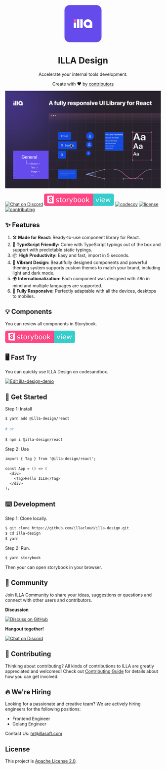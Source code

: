 
<div align="center">
    <img alt="ILLA Design Logo" width="120px" height="120px" src="./.github/assets/images/logo.svg"/>
</div>

<h1 align="center">ILLA Design</h1>

<p align="center">Accelerate your internal tools development.</p>

<div align="center">
  <p>Create with ❤︎ by <a href="https://github.com/illacloud/illa-design/graphs/contributors">contributors</a></p>
</div>

![cover](./.github/assets/images/design-cover.png)

[![Chat on Discord](https://img.shields.io/badge/chat-Discord-7289DA?logo=discord)](https://discord.gg/illacloud)
[![storybook](./.github/assets/images/storybook.svg)](https://design.illafamily.com)
[![codecov](https://codecov.io/gh/illacloud/illa-design/branch/main/graph/badge.svg?token=GR2SOLBWQN)](https://codecov.io/gh/illacloud/illa-design)
[![license](https://img.shields.io/github/license/illacloud/illa-design)](./LICENSE)
[![contributing](https://badgen.net/badge/PRs/Welcome/green?icon=storybook)](./CONTRIBUTING.md)

## ✨ Features

1. 🛠 **Made for React:** Ready-to-use component library for React.
2. 📝 **TypeScript Friendly:** Come with TypeScript typings out of the box and support with predictable static typings.
3. 📦 **High Productivity:** Easy and fast, import in 5 seconds.
4. 🎨 **Vibrant Design:** Beautifully designed components and powerful theming system supports custom themes to match
   your brand, including light and dark mode.
5. 🌍 **Internationalization:** Each component was designed with i18n in mind and multiple languages are supported.
6. 📱 **Fully Responsive:** Perfectly adaptable with all the devices, desktops to mobiles.

## 💡 Components

You can review all components in Storybook.

[![storybook](./.github/assets/images/storybook.svg)](https://design.illafamily.com)

## 🖥 Fast Try

You can quickly use ILLA Design on codesandbox.

[![Edit illa-design-demo](https://codesandbox.io/static/img/play-codesandbox.svg)](https://codesandbox.io/s/illa-design-demo-r1qyy2?fontsize=14&hidenavigation=1&theme=dark)

## 🚀 Get Started

Step 1: Install

```bash
$ yarn add @illa-design/react

# or

$ npm i @illa-design/react
```

Step 2: Use

```tsx
import { Tag } from '@illa-design/react';

const App = () => (
  <div>
    <Tag>Hello ILLA</Tag>
  </div>
);
```

## ⌨️ Development

Step 1: Clone locally.

```bash
$ git clone https://github.com/illacloud/illa-design.git
$ cd illa-design
$ yarn
```

Step 2: Run.

```bash
$ yarn storybook
```

Then your can open storybook in your browser.

## 💬 Community

Join ILLA Community to share your ideas, suggestions or questions and connect with other users and contributors.

<b>Discussion</b>

[![Discuss on GitHub](https://img.shields.io/badge/discussions-GitHub-333333?logo=github)](https://github.com/orgs/illacloud/discussions)

<b>Hangout together!</b>

[![Chat on Discord](https://img.shields.io/badge/chat-Discord-7289DA?logo=discord)](https://discord.gg/illacloud)

## 🌱 Contributing

Thinking about contributing? All kinds of contributions to ILLA are greatly appreciated and welcomed! Check
out [Contributing Guide](./CONTRIBUTING.md) for details about how you can get involved.

## 🔥 We're Hiring

Looking for a passionate and creative team? We are actively hiring engineers for the following positions:

- Frontend Engineer
- Golang Engineer

Contact Us: hr@illasoft.com

## License

This project is [Apache License 2.0](./LICENSE).
